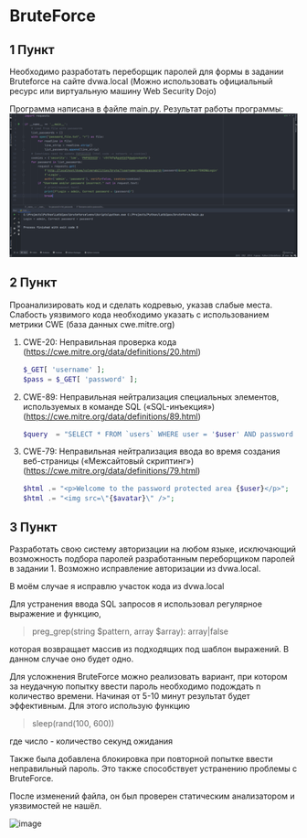 # BruteForce

## 1 Пункт

Необходимо разработать переборщик паролей для формы в задании Bruteforce на сайте dvwa.local (Можно использовать официальный ресурс или виртуальную машину Web Security Dojo)

Программа написана в файле main.py.
Результат работы программы:
![image](correct_password.png)

## 2 Пункт
Проанализировать код и сделать кодревью, указав слабые места. Слабость уязвимого кода необходимо указать с использованием метрики CWE (база данных cwe.mitre.org)

1. CWE-20: Неправильная проверка кода (https://cwe.mitre.org/data/definitions/20.html)
   
   ```php
   $_GET[ 'username' ];
   $pass = $_GET[ 'password' ]; 
   ```

2. CWE-89: Неправильная нейтрализация специальных элементов, используемых в команде SQL («SQL-инъекция») (https://cwe.mitre.org/data/definitions/89.html)
   
   ```php
   $query  = "SELECT * FROM `users` WHERE user = '$user' AND password = '$pass';";
   ```

3. CWE-79: Неправильная нейтрализация ввода во время создания веб-страницы («Межсайтовый скриптинг») (https://cwe.mitre.org/data/definitions/79.html)

   ```php
   $html .= "<p>Welcome to the password protected area {$user}</p>";
   $html .= "<img src=\"{$avatar}\" />";
   ```

## 3 Пункт

Разработать свою систему авторизации на любом языке, исключающий возможность подбора паролей разработанным переборщиком паролей в задании 1. Возможно исправление авторизации из dvwa.local.

В моём случае я исправлю участок кода из dvwa.local

Для устранения ввода SQL запросов я использовал регулярное выражение и функцию,
>  preg_grep(string $pattern, array $array): array|false

 которая возвращает массив из подходящих под шаблон выражений. В данном случае оно будет одно.

Для усложнения BruteForce можно реализовать вариант, при котором за неудачную попытку ввести пароль необходимо подождать n количество времени. Начиная от 5-10 минут результат будет эффективным. Для этого использую функцию 
> sleep(rand(100, 600))

где число - количество секунд ожидания

Также была добавлена блокировка при повторной попытке ввести неправильный пароль. Это также способствует устранению проблемы с BruteForce.

После изменений файла, он был проверен статическим анализатором и уязвимостей не нашёл. 

![image](fixed_code.png)
